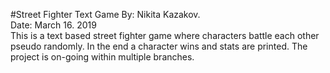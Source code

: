 #Street Fighter Text Game
By: Nikita Kazakov.   
Date: March 16. 2019   
This is a text based street fighter game where characters battle each other pseudo randomly.  In the end a character wins and stats are printed. The project is on-going within multiple branches.